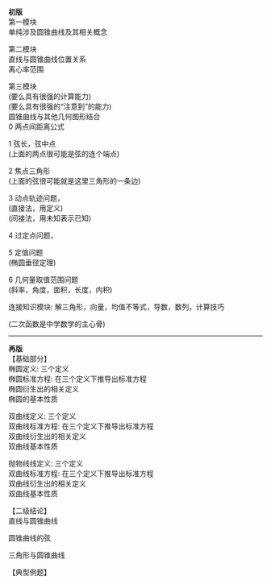 **初版**  
第一模块  
单纯涉及圆锥曲线及其相关概念  
  
第二模块  
直线与圆锥曲线位置关系  
离心率范围  
  
第三模块  
(要么具有很强的计算能力)  
(要么具有很强的“注意到”的能力)  
圆锥曲线与其他几何图形结合  
0 两点间距离公式  
  
1 弦长，弦中点  
(上面的两点很可能是弦的连个端点)  
  
2 焦点三角形  
(上面的弦很可能就是这里三角形的一条边)  
  
3 动点轨迹问题，  
(直接法，用定义)  
(间接法，用未知表示已知)  
  
4 过定点问题，  
  
5 定值问题  
(椭圆垂径定理)  
  
6 几何量取值范围问题  
(斜率，角度，面积，长度，内积)  
  
连接知识模块: 解三角形，向量，均值不等式，导数，数列，计算技巧  
  
(二次函数是中学数学的主心骨)  
  
---  
  
**再版**  
【基础部分】  
椭圆定义: 三个定义  
椭圆标准方程: 在三个定义下推导出标准方程  
椭圆衍生出的相关定义  
椭圆的基本性质  
  
双曲线定义: 三个定义  
双曲线标准方程: 在三个定义下推导出标准方程  
双曲线衍生出的相关定义  
双曲线基本性质  
  
抛物线线定义: 三个定义  
双曲线标准方程: 在三个定义下推导出标准方程  
双曲线衍生出的相关定义  
双曲线基本性质  
  
【二级结论】  
直线与圆锥曲线  
  
圆锥曲线的弦  
  
三角形与圆锥曲线  
  
【典型例题】  
